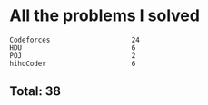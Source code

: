 # All the problems I solved

```
Codeforces                    24
HDU                           6
POJ                           2
hihoCoder                     6
```
## Total: 38
